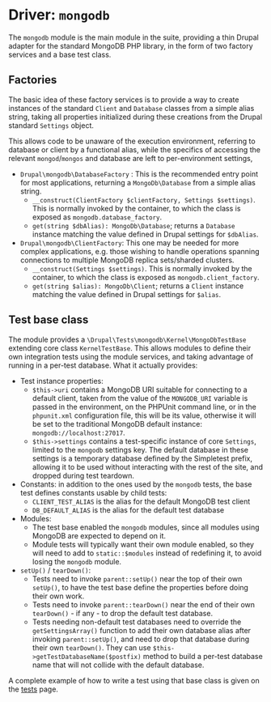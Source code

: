 # Driver: `mongodb`

The `mongodb` module is the main module in the suite, providing a thin Drupal
adapter for the standard MongoDB PHP library, in the form of two factory
services and a base test class.


## Factories

The basic idea of these factory services is to provide a way to create
instances of the standard `Client` and `Database` classes from a simple alias
string, taking all properties initialized during these creations from the
Drupal standard `Settings` object.

This allows code to be unaware of the execution environment, referring to
database or client by a functional alias, while the specifics of accessing
the relevant `mongod`/`mongos` and database are left to per-environment
settings,

* `Drupal\mongodb\DatabaseFactory` : This is the recommended entry point for
  most applications, returning a `MongoDb\Database` from a simple alias string.
    * `__construct(ClientFactory $clientFactory, Settings $settings)`. This is
      normally invoked by the container, to which the class is exposed as
      `mongodb.database_factory`.
    * `get(string $dbAlias): MongoDb\Database`; returns a `Database` instance
      matching the value defined in Drupal settings for `$dbAlias`.
* `Drupal\mongodb\ClientFactory`: This one may be needed for more complex
  applications, e.g. those wishing to handle operations spanning connections
  to multiple MongoDB replica sets/sharded clusters.
    * `__construct(Settings $settings)`. This is normally invoked by the
      container, to which the class is exposed as `mongodb.client_factory`.
    * `get(string $alias): MongoDb\Client`; returns a `Client` instance matching
      the value defined in Drupal settings for `$alias`.


## Test base class

The module provides a `\Drupal\Tests\mongodb\Kernel\MongoDbTestBase` extending core
class `KernelTestBase`. This allows modules to define their own integration
tests using the module services, and taking advantage of running in a per-test
database. What it actually provides:

* Test instance properties:
    * `$this->uri` contains a MongoDB URI suitable for connecting to a default
    client, taken from the value of the `MONGODB_URI` variable is passed in the
    environment, on the PHPUnit command line, or in the `phpunit.xml`
    configuration file, this will be its value, otherwise it will be set to the
    traditional MongoDB default instance: `mongodb://localhost:27017`.
    * `$this->settings` contains a test-specific instance of core `Settings`,
    limited to the `mongodb` settings key. The default database in these
    settings is a temporary database defined by the Simpletest prefix, allowing
    it to be used without interacting with the rest of the site, and dropped
    during test teardown.
* Constants: in addition to the ones used by the `mongodb` tests, the base test
  defines constants usable by child tests:
    * `CLIENT_TEST_ALIAS` is the alias for the default MongoDB test client
    * `DB_DEFAULT_ALIAS` is the alias for the default test database
* Modules:
    * The test base enabled the `mongodb` modules, since all modules using MongoDB
    are expected to depend on it.
    * Module tests will typically want their own module enabled, so they will need
    to add to `static::$modules` instead of redefining it, to avoid losing the
    `mongodb` module.
* `setUp()` / `tearDown()`:
    * Tests need to invoke `parent::setUp()` near the top of their own `setUp()`,
      to have the test base define the properties before doing their own work.
    * Tests need to invoke `parent::tearDown()` near the end of their own
      `tearDown()` - if any - to drop the default test database.
    * Tests needing non-default test databases need to override the
      `getSettingsArray()` function to add their own database alias after
      invoking `parent::setUp()`, and need to drop that database during their
      own `tearDown()`. They can use `$this->getTestDatabaseName($postfix)`
      method to build a per-test database name that will not collide with the
      default database.

A complete example of how to write a test using that base class is given on the
[tests] page.

[tests]: /tests

